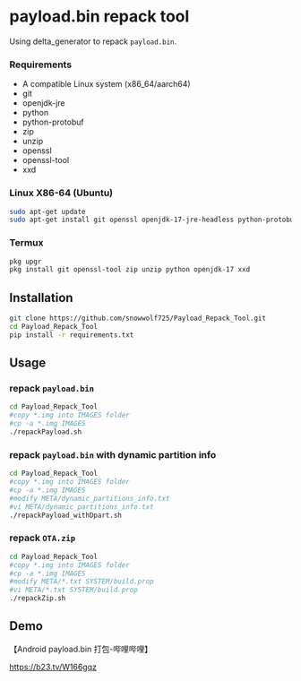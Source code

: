# payload.bin repack tool

Using delta_generator to repack `payload.bin`.

### Requirements

- A compatible Linux system (x86_64/aarch64)
- git
- openjdk-jre
- python
- python-protobuf 
- zip
- unzip
- openssl
- openssl-tool
- xxd

### Linux X86-64 (Ubuntu)
```bash
sudo apt-get update 
sudo apt-get install git openssl openjdk-17-jre-headless python-protobuf python unzip zip
```

### Termux
```bash
pkg upgr
pkg install git openssl-tool zip unzip python openjdk-17 xxd
```

## Installation
```bash
git clone https://github.com/snowwolf725/Payload_Repack_Tool.git
cd Payload_Repack_Tool
pip install -r requirements.txt
```

## Usage

### repack `payload.bin`

```bash
cd Payload_Repack_Tool
#copy *.img into IMAGES folder
#cp -a *.img IMAGES
./repackPayload.sh
```

### repack `payload.bin` with dynamic partition info

```bash
cd Payload_Repack_Tool
#copy *.img into IMAGES folder
#cp -a *.img IMAGES
#modify META/dynamic_partitions_info.txt
#vi META/dynamic_partitions_info.txt
./repackPayload_withDpart.sh
```

### repack `OTA.zip`

```bash
cd Payload_Repack_Tool
#copy *.img into IMAGES folder
#cp -a *.img IMAGES
#modify META/*.txt SYSTEM/build.prop
#vi META/*.txt SYSTEM/build.prop
./repackZip.sh
```

## Demo
【Android payload.bin 打包-哔哩哔哩】 

https://b23.tv/W166gqz
